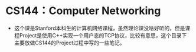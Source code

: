 # CS144：Computer Networking

- 这个课是Stanford本科生的计算机网络课程，虽然理论课没啥好听的，但是课程Project是使用C++实现一个用户态的TCP协议，比较有意思，这个目录下主要放做CS144的Project过程中写的一些笔记。